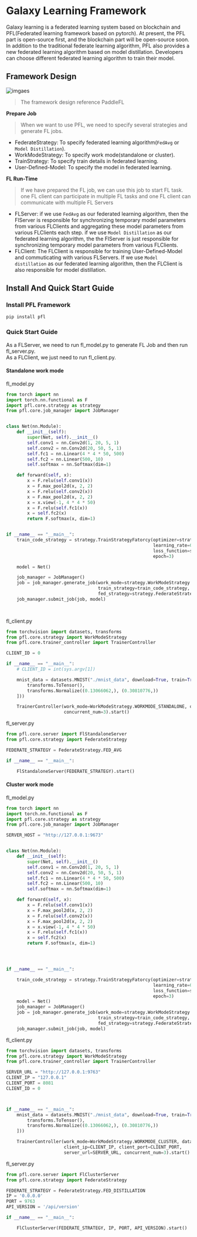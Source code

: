 # Galaxy Learning Framework

Galaxy learning is a federated learning system based on blockchain and PFL(Federated learning framework based on pytorch). 
At present, the PFL part is open-source first, and the blockchain part will be open-source soon. 
In addition to the traditional federate learning algorithm, PFL also provides a new federated learning algorithm 
based on model distillation. Developers can choose different federated learning algorithm to train their model.


## Framework Design
![imgaes](resource//pictures//framework_design.png)
> The framework design reference PaddleFL

**Prepare Job**
> When we want to use PFL, we need to specify several strategies and generate FL jobs.
- FederateStrategy: To specify federated learning algorithm(`FedAvg` or `Model Distillation`).
- WorkModeStrategy: To specify work mode(standalone or cluster).
- TrainStrategy: To specify train details in federated learning.
- User-Defined-Model: To specify the model in federated learning. 


**FL Run-Time**
> If we have prepared the FL job, we can use this job to start FL task. one FL client can 
>participate in multiple FL tasks and one FL client can communicate with multiple FL Servers
- FLServer: if we use `FedAvg` as our federated learning algorithm, then the FlServer is responsible for synchronizing
temporary model parameters from various FLClients and aggregating these model parameters from various FLClients each step.
if we use `Model Distillation` as our federated learning algorithm, the the FlServer is just responsible for synchronizing
temporary model parameters from various FLClients. 
- FLClient: The FLClient is responsible for training User-Defined-Model and commuticating with various FLServers. If we use 
`Model distillation` as our federated learning algorithm, then the FLClient is also responsible for model distillation.


## Install And Quick Start Guide

### Install PFL Framework
```python
pip install pfl
```

### Quick Start Guide

As a FLServer, we need to run fl_model.py to generate FL Job and then run fl_server.py.<br>
As a FLClient, we just need to run fl_client.py.
#### Standalone work mode

fl_model.py
```python
from torch import nn
import torch.nn.functional as F
import pfl.core.strategy as strategy
from pfl.core.job_manager import JobManager


class Net(nn.Module):
    def __init__(self):
        super(Net, self).__init__()
        self.conv1 = nn.Conv2d(1, 20, 5, 1)
        self.conv2 = nn.Conv2d(20, 50, 5, 1)
        self.fc1 = nn.Linear(4 * 4 * 50, 500)
        self.fc2 = nn.Linear(500, 10)
        self.softmax = nn.Softmax(dim=1)

    def forward(self, x):
        x = F.relu(self.conv1(x))
        x = F.max_pool2d(x, 2, 2)
        x = F.relu(self.conv2(x))
        x = F.max_pool2d(x, 2, 2)
        x = x.view(-1, 4 * 4 * 50)
        x = F.relu(self.fc1(x))
        x = self.fc2(x)
        return F.softmax(x, dim=1)


if __name__ == "__main__":
    train_code_strategy = strategy.TrainStrategyFatorcy(optimizer=strategy.RunTimeStrategy.OPTIM_SGD,
                                                        learning_rate=0.01,
                                                        loss_function=strategy.RunTimeStrategy.NLL_LOSS, batch_size=32,
                                                        epoch=3)

    model = Net()

    job_manager = JobManager()
    job = job_manager.generate_job(work_mode=strategy.WorkModeStrategy.WORKMODE_STANDALONE,
                                   train_strategy=train_code_strategy,
                                   fed_strategy=strategy.FederateStrategy.FED_AVG, model=Net)
    job_manager.submit_job(job, model)

    
```
fl_client.py
```python
from torchvision import datasets, transforms
from pfl.core.strategy import WorkModeStrategy
from pfl.core.trainer_controller import TrainerController

CLIENT_ID = 0

if __name__ == "__main__":
    # CLIENT_ID = int(sys.argv[1])

    mnist_data = datasets.MNIST("./mnist_data", download=True, train=True, transform=transforms.Compose([
        transforms.ToTensor(),
        transforms.Normalize((0.13066062,), (0.30810776,))
    ]))

    TrainerController(work_mode=WorkModeStrategy.WORKMODE_STANDALONE, data=mnist_data, client_id=CLIENT_ID,
                      concurrent_num=3).start()

```

fl_server.py
```python
from pfl.core.server import FlStandaloneServer
from pfl.core.strategy import FederateStrategy

FEDERATE_STRATEGY = FederateStrategy.FED_AVG

if __name__ == "__main__":

    FlStandaloneServer(FEDERATE_STRATEGY).start()

```
#### Cluster work mode
fl_model.py

```python
from torch import nn
import torch.nn.functional as F
import pfl.core.strategy as strategy
from pfl.core.job_manager import JobManager

SERVER_HOST = "http://127.0.0.1:9673"


class Net(nn.Module):
    def __init__(self):
        super(Net, self).__init__()
        self.conv1 = nn.Conv2d(1, 20, 5, 1)
        self.conv2 = nn.Conv2d(20, 50, 5, 1)
        self.fc1 = nn.Linear(4 * 4 * 50, 500)
        self.fc2 = nn.Linear(500, 10)
        self.softmax = nn.Softmax(dim=1)

    def forward(self, x):
        x = F.relu(self.conv1(x))
        x = F.max_pool2d(x, 2, 2)
        x = F.relu(self.conv2(x))
        x = F.max_pool2d(x, 2, 2)
        x = x.view(-1, 4 * 4 * 50)
        x = F.relu(self.fc1(x))
        x = self.fc2(x)
        return F.softmax(x, dim=1)




if __name__ == "__main__":

    train_code_strategy = strategy.TrainStrategyFatorcy(optimizer=strategy.RunTimeStrategy.OPTIM_SGD,
                                                        learning_rate=0.01,
                                                        loss_function=strategy.RunTimeStrategy.NLL_LOSS, batch_size=32,
                                                        epoch=3)
    model = Net()
    job_manager = JobManager()
    job = job_manager.generate_job(work_mode=strategy.WorkModeStrategy.WORKMODE_CLUSTER,
                                   train_strategy=train_code_strategy,
                                   fed_strategy=strategy.FederateStrategy.FED_AVG, model=Net, distillation_alpha=0.5)
    job_manager.submit_job(job, model)

```
fl_client.py
```python
from torchvision import datasets, transforms
from pfl.core.strategy import WorkModeStrategy
from pfl.core.trainer_controller import TrainerController

SERVER_URL = "http://127.0.0.1:9763"
CLIENT_IP = "127.0.0.1"
CLIENT_PORT = 8081
CLIENT_ID = 0



if __name__ == "__main__":
    mnist_data = datasets.MNIST("./mnist_data", download=True, train=True, transform=transforms.Compose([
        transforms.ToTensor(),
        transforms.Normalize((0.13066062,), (0.30810776,))
    ]))

    TrainerController(work_mode=WorkModeStrategy.WORKMODE_CLUSTER, data=mnist_data, client_id=CLIENT_ID,
                      client_ip=CLIENT_IP, client_port=CLIENT_PORT,
                      server_url=SERVER_URL, concurrent_num=3).start()
```
fl_server.py
```python
from pfl.core.server import FlClusterServer
from pfl.core.strategy import FederateStrategy

FEDERATE_STRATEGY = FederateStrategy.FED_DISTILLATION
IP = '0.0.0.0'
PORT = 9763
API_VERSION = '/api/version'

if __name__ == "__main__":

    FlClusterServer(FEDERATE_STRATEGY, IP, PORT, API_VERSION).start()
```

